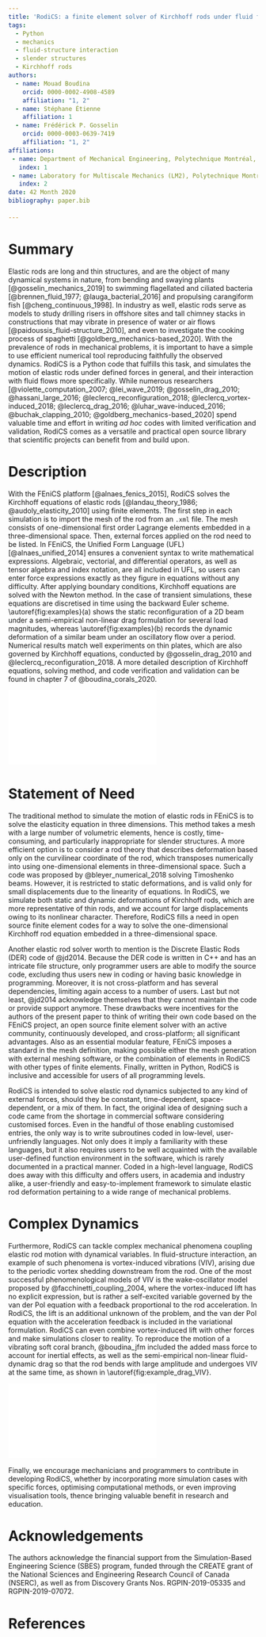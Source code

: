 ```yaml
---
title: 'RodiCS: a finite element solver of Kirchhoff rods under fluid flow and more'
tags:
  - Python
  - mechanics
  - fluid-structure interaction
  - slender structures
  - Kirchhoff rods
authors:
  - name: Mouad Boudina
    orcid: 0000-0002-4908-4589
    affiliation: "1, 2"
  - name: Stéphane Étienne
    affiliation: 1
  - name: Frédérick P. Gosselin
    orcid: 0000-0003-0639-7419
    affiliation: "1, 2"
affiliations:
 - name: Department of Mechanical Engineering, Polytechnique Montréal, Montréal, Québec, Canada
   index: 1
 - name: Laboratory for Multiscale Mechanics (LM2), Polytechnique Montréal, Montréal, Québec, Canada
   index: 2
date: 42 Month 2020
bibliography: paper.bib

---
```


# Summary

Elastic rods are long and thin structures, and are the object of many dynamical systems in nature, from bending and swaying plants [@gosselin_mechanics_2019] to swimming flagellated and ciliated bacteria [@brennen_fluid_1977; @lauga_bacterial_2016] and propulsing carangiform fish [@cheng_continuous_1998]. In industry as well, elastic rods serve as models to study drilling risers in offshore sites and tall chimney stacks in constructions that may vibrate in presence of water or air flows [@paidoussis_fluid-structure_2010], and even to investigate the cooking process of spaghetti [@goldberg_mechanics-based_2020]. With the prevalence of rods in mechanical problems, it is important to have a simple to use efficient numerical tool reproducing faithfully the observed dynamics. RodiCS is a Python code that fulfills this task, and simulates the motion of elastic rods under defined forces in general, and their interaction with fluid flows more specifically. While numerous researchers [@violette_computation_2007; @lei_wave_2019; @gosselin_drag_2010; @hassani_large_2016; @leclercq_reconfiguration_2018; @leclercq_vortex-induced_2018; @leclercq_drag_2016; @luhar_wave-induced_2016; @buchak_clapping_2010; @goldberg_mechanics-based_2020] spend valuable time and effort in writing *ad hoc* codes with limited verification and validation, RodiCS comes as a versatile and practical open source library that scientific projects can benefit from and build upon.
 
# Description

With the FEniCS platform [@alnaes_fenics_2015], RodiCS solves the Kirchhoff equations of elastic rods [@landau_theory_1986; @audoly_elasticity_2010] using finite elements. The first step in each simulation is to import the mesh of the rod from an `.xml` file. The mesh consists of one-dimensional first order Lagrange elements embedded in a three-dimensional space. Then, external forces applied on the rod need to be listed. In FEniCS, the Unified Form Language (UFL) [@alnaes_unified_2014] ensures a convenient syntax to write mathematical expressions. Algebraic, vectorial, and differential operators, as well as tensor algebra and index notation, are all included in UFL, so users can enter force expressions exactly as they figure in equations without any difficulty. After applying boundary conditions, Kirchhoff equations are solved with the Newton method. In the case of transient simulations, these equations are discretised in time using the backward Euler scheme. \autoref{fig:examples}(a) shows the static reconfiguration of a 2D beam under a semi-empirical non-linear drag formulation for several load magnitudes, whereas \autoref{fig:examples}(b) records the dynamic deformation of a similar beam under an oscillatory flow over a period. Numerical results match well experiments on thin plates, which are also governed by Kirchhoff equations, conducted by @gosselin_drag_2010 and @leclercq_reconfiguration_2018. A more detailed description of Kirchhoff equations, solving method, and code verification and validation can be found in chapter 7 of @boudina_corals_2020.

![Deformation profiles of experiments on thin plates (black) from @gosselin_drag_2010 and @leclercq_reconfiguration_2018 compared to numerical simulations on elastic rods using RodiCS (purple). (a) Static deformation under drag. (b) Dynamic deformation under an oscillatory flow.\label{fig:examples}](rod_static_dynamic.pdf)

# Statement of Need

The traditional method to simulate the motion of elastic rods in FEniCS is to solve the elasticity equation in three dimensions. This method takes a mesh with a large number of volumetric elements, hence is costly, time-consuming, and particularly inappropriate for slender structures. A more efficient option is to consider a rod theory that describes deformation based only on the curvilinear coordinate of the rod, which transposes numerically into using one-dimensional elements in three-dimensional space. Such a code was proposed by @bleyer_numerical_2018 solving Timoshenko beams. However, it is restricted to static deformations, and is valid only for small displacements due to the linearity of equations. In RodiCS, we simulate both static and dynamic deformations of Kirchhoff rods, which are more representative of thin rods, and we account for large displacements owing to its nonlinear character. Therefore, RodiCS fills a need in open source finite element codes for a way to solve the one-dimensional Kirchhoff rod equation embedded in a three-dimensional space.

Another elastic rod solver worth to mention is the Discrete Elastic Rods (DER) code of @jd2014. Because the DER code is written in C++ and has an intricate file structure, only programmer users are able to modify the source code, excluding thus users new in coding or having basic knowledge in programming. Moreover, it is not cross-platform and has several dependencies, limiting again access to a number of users. Last but not least, @jd2014 acknowledge themselves that they cannot maintain the code or provide support anymore. These drawbacks were incentives for the authors of the present paper to think of writing their own code based on the FEniCS project, an open source finite element solver with an active community, continuously developed, and cross-platform; all significant advantages. Also as an essential modular feature, FEniCS imposes a standard in the mesh definition, making possible either the mesh generation with external meshing software, or the combination of elements in RodiCS with other types of finite elements. Finally, written in Python, RodiCS is inclusive and accessible for users of all programming levels.

RodiCS is intended to solve elastic rod dynamics subjected to any kind of external forces, should they be constant, time-dependent, space-dependent, or a mix of them. In fact, the original idea of designing such a code came from the shortage in commercial software considering customised forces. Even in the handful of those enabling customised entries, the only way is to write subroutines coded in low-level, user-unfriendly languages. Not only does it imply a familiarity with these languages, but it also requires users to be well acquainted with the available user-defined function environment in the software, which is rarely documented in a practical manner. Coded in a high-level language, RodiCS does away with this difficulty and offers users, in academia and industry alike, a user-friendly and easy-to-implement framework to simulate elastic rod deformation pertaining to a wide range of mechanical problems.

# Complex Dynamics

Furthermore, RodiCS can tackle complex mechanical phenomena coupling elastic rod motion with dynamical variables. In fluid-structure interaction, an example of such phenomena is vortex-induced vibrations (VIV), arising due to the periodic vortex shedding downstream from the rod. One of the most successful phenomenological models of VIV is the wake-oscillator model proposed by @facchinetti_coupling_2004, where the vortex-induced lift has no explicit expression, but is rather a self-excited variable governed by the van der Pol equation with a feedback proportional to the rod acceleration. In RodiCS, the lift is an additional unknown of the problem, and the van der Pol equation with the acceleration feedback is included in the variational formulation. RodiCS can even combine vortex-induced lift with other forces and make simulations closer to reality. To reproduce the motion of a vibrating soft coral branch, @boudina_jfm included the added mass force to account for inertial effects, as well as the semi-empirical non-linear fluid-dynamic drag so that the rod bends with large amplitude and undergoes VIV at the same time, as shown in \autoref{fig:example_drag_VIV}.

![An elastic rod undergoing fluid-dynamic drag along with vortex-induced vibrations. Views from left to right: perspective, lateral, and frontal. Arrows indicate the direction of the flow.\label{fig:example_drag_VIV}](rod_VIV.pdf)

Finally, we encourage mechanicians and programmers to contribute in developing RodiCS, whether by incorporating more simulation cases with specific forces, optimising computational methods, or even improving visualisation tools, thence bringing valuable benefit in research and education.

# Acknowledgements

The authors acknowledge the financial support from the Simulation-Based Engineering Science (SBES) program, funded through the CREATE grant of the National Sciences and Engineering Research Council of Canada (NSERC), as well as from Discovery Grants Nos. RGPIN-2019-05335 and RGPIN-2019-07072.

# References
